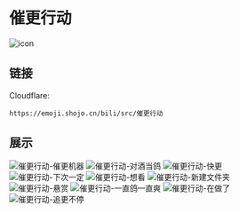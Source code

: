 # 催更行动
![icon](https://emoji.shojo.cn/bili/src/催更行动/icon.png)
## 链接
Cloudflare:
```
https://emoji.shojo.cn/bili/src/催更行动
```
## 展示
![催更行动-催更机器](https://emoji.shojo.cn/bili/src/催更行动/催更行动-催更机器.png)
![催更行动-对酒当鸽](https://emoji.shojo.cn/bili/src/催更行动/催更行动-对酒当鸽.png)
![催更行动-快更](https://emoji.shojo.cn/bili/src/催更行动/催更行动-快更.png)
![催更行动-下次一定](https://emoji.shojo.cn/bili/src/催更行动/催更行动-下次一定.png)
![催更行动-想看](https://emoji.shojo.cn/bili/src/催更行动/催更行动-想看.png)
![催更行动-新建文件夹](https://emoji.shojo.cn/bili/src/催更行动/催更行动-新建文件夹.png)
![催更行动-悬赏](https://emoji.shojo.cn/bili/src/催更行动/催更行动-悬赏.png)
![催更行动-一直鸽一直爽](https://emoji.shojo.cn/bili/src/催更行动/催更行动-一直鸽一直爽.png)
![催更行动-在做了](https://emoji.shojo.cn/bili/src/催更行动/催更行动-在做了.png)
![催更行动-追更不停](https://emoji.shojo.cn/bili/src/催更行动/催更行动-追更不停.png)
